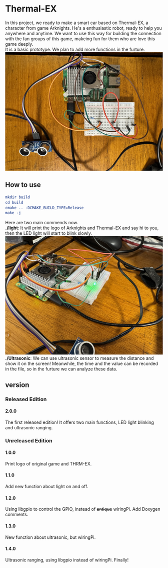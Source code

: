 # Thermal-EX

In this project, we ready to make a smart car based on Thermal-EX, a character from game Arknights. He's a enthusiastic robot, ready to help you anywhere and anytime. We want to use this way for building the connection with the fan groups of this game, makeing fun for them who are love this game deeply.   
It is a basic prototype. We plan to add more functions in the furture.
![Preview](image/v2-Whole.jpg)
## How to use

```cmake
mkdir build
cd build
cmake .. -DCMAKE_BUILD_TYPE=Release
make -j
```
Here are two main commends now.  
**./light**: It will print the logo of Arknights and Thermal-EX and say hi to you, then the LED light will start to blink slowly.  
![LED Blinking](image/v2-LEDBlinking.jpg)  
**./Ultrasonic**: We can use ultrasonic sensor to measure the distance and show it on the screen! Meanwhile, the time and the value can be recorded in the file, so in the furture we can analyze these data.  

## version

### Released Edition
#### 2.0.0
The first released edition! It offers two main functions, LED light blinking and ultrasonic ranging.

### Unreleased Edition
#### 1.0.0
Print logo of original game and THRM-EX.  
#### 1.1.0
Add new function about light on and off.  
#### 1.2.0
Using libgpio to control the GPIO, instead of ~~antique~~ wiringPi. Add Doxygen comments.  
#### 1.3.0
New function about ultrasonic, but wiringPi.  
#### 1.4.0
Ultrasonic ranging, using libgpio instead of wiringPi. Finally! 